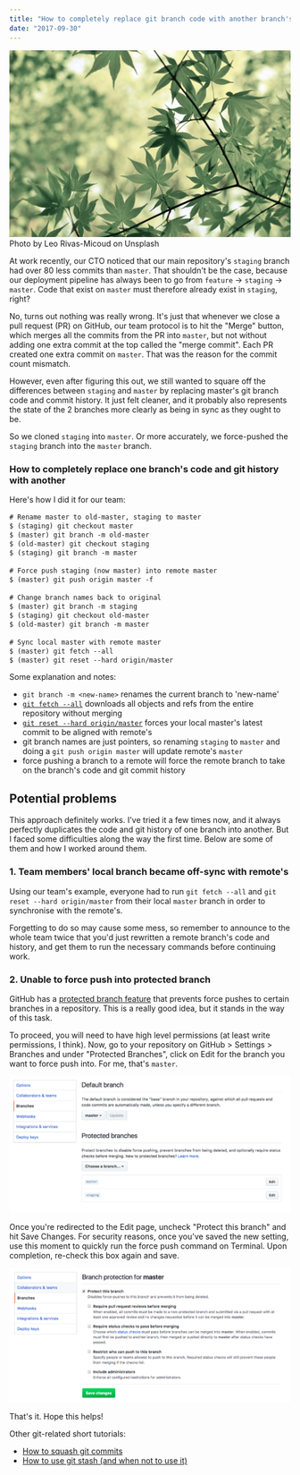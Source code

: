 ```yaml
---
title: "How to completely replace git branch code with another branch's code"
date: "2017-09-30"
---
```


![photo of a branch of leaves](images/leo-rivas-micoud-25480.jpg) Photo by Leo Rivas-Micoud on Unsplash

At work recently, our CTO noticed that our main repository's `staging` branch had over 80 less commits than `master`. That shouldn't be the case, because our deployment pipeline has always been to go from `feature` -> `staging` -> `master`. Code that exist on `master` must therefore already exist in `staging`, right?

No, turns out nothing was really wrong. It's just that whenever we close a pull request (PR) on GitHub, our team protocol is to hit the "Merge" button, which merges all the commits from the PR into `master`, but not without adding one extra commit at the top called the "merge commit". Each PR created one extra commit on `master`. That was the reason for the commit count mismatch.

However, even after figuring this out, we still wanted to square off the differences between `staging` and `master` by replacing master's git branch code and commit history. It just felt cleaner, and it probably also represents the state of the 2 branches more clearly as being in sync as they ought to be.

So we cloned `staging` into `master`. Or more accurately, we force-pushed the `staging` branch into the `master` branch.

### How to completely replace one branch's code and git history with another

Here's how I did it for our team:

```shell
# Rename master to old-master, staging to master
$ (staging) git checkout master
$ (master) git branch -m old-master
$ (old-master) git checkout staging
$ (staging) git branch -m master

# Force push staging (now master) into remote master
$ (master) git push origin master -f

# Change branch names back to original
$ (master) git branch -m staging
$ (staging) git checkout old-master
$ (old-master) git branch -m master

# Sync local master with remote master
$ (master) git fetch --all
$ (master) git reset --hard origin/master
```

Some explanation and notes:

- `git branch -m <new-name>` renames the current branch to 'new-name'
- [`git fetch --all`](https://git-scm.com/docs/git-fetch) downloads all objects and refs from the entire repository without merging
- [`git reset --hard origin/master`](https://git-scm.com/docs/git-reset) forces your local master's latest commit to be aligned with remote's
- git branch names are just pointers, so renaming `staging` to `master` and doing a `git push origin master` will update remote's `master`
- force pushing a branch to a remote will force the remote branch to take on the branch's code and git commit history

## Potential problems

This approach definitely works. I've tried it a few times now, and it always perfectly duplicates the code and git history of one branch into another. But I faced some difficulties along the way the first time. Below are some of them and how I worked around them.

### 1\. Team members' local branch became off-sync with remote's

Using our team's example, everyone had to run `git fetch --all` and `git reset --hard origin/master` from their local `master` branch in order to synchronise with the remote's.

Forgetting to do so may cause some mess, so remember to announce to the whole team twice that you'd just rewritten a remote branch's code and history, and get them to run the necessary commands before continuing work.

### 2\. Unable to force push into protected branch

GitHub has a [protected branch feature](https://help.github.com/articles/about-protected-branches/) that prevents force pushes to certain branches in a repository. This is a really good idea, but it stands in the way of this task.

To proceed, you will need to have high level permissions (at least write permissions, I think). Now, go to your repository on GitHub > Settings > Branches and under "Protected Branches", click on Edit for the branch you want to force push into. For me, that's `master`.

![screenshot of github interface for removing protected branch to replace git branch code step 1](images/github-protected-branch-1.png)

Once you're redirected to the Edit page, uncheck "Protect this branch" and hit Save Changes. For security reasons, once you've saved the new setting, use this moment to quickly run the force push command on Terminal. Upon completion, re-check this box again and save.

![screenshot of github interface for removing protected branch to replace git branch code step 2](images/github-protected-branch-2.png)

That's it. Hope this helps!

Other git-related short tutorials:

- [How to squash git commits](/2017-09-23-squash-git-commits/)
- [How to use git stash (and when not to use it)](/2017-09-26-git-stash/)
